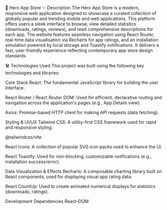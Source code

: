 🚀 Hero App Store
✨ Description
The Hero App Store is a modern, responsive web application designed to showcase a curated collection of globally popular and trending mobile and web applications. This platform offers users a sleek interface to browse, view detailed statistics (downloads, ratings, reviews), and read comprehensive descriptions for each app. The website features seamless navigation using React Router, real-time data visualisation via Recharts for app ratings, and an installation simulation powered by local storage and Toastify notifications. It delivers a fast, user-friendly experience reflecting contemporary app store design standards.

🛠 Technologies Used
This project was built using the following key technologies and libraries:

Core Stack
React: The fundamental JavaScript library for building the user interface.

React Router / React Router DOM: Used for efficient, declarative routing and navigation across the application's pages (e.g., App Details view).

Axios: Promise-based HTTP client for making API requests (data fetching).

Styling & UI/UX
Tailwind CSS: A utility-first CSS framework used for rapid and responsive styling.

@tailwindcss/vite

React Icons: A collection of popular SVG icon packs used to enhance the UI.

React Toastify: Used for non-blocking, customizable notifications (e.g., installation success/error).

Data Visualization & Effects
Recharts: A composable charting library built on React components, used for displaying visual app rating data.

React CountUp: Used to create animated numerical displays for statistics (downloads, ratings).

Development Dependencies
React-DOM
